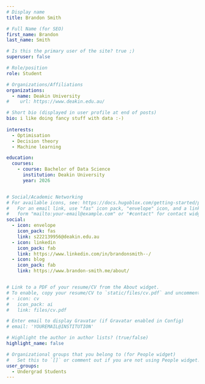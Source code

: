 ```yaml
---
# Display name
title: Brandon Smith 

# Full Name (for SEO)
first_name: Brandon
last_name: Smith

# Is this the primary user of the site? true ;)
superuser: false

# Role/position
role: Student

# Organizations/Affiliations
organizations:
  - name: Deakin University
#    url: https://www.deakin.edu.au/

# Short bio (displayed in user profile at end of posts)
bio: i like doing fancy stuff with data :-)
 
interests:
  - Optimisation 
  - Decision theory
  - Machine learning

education:
  courses:
    - course: Bachelor of Data Science
      institution: Deakin University
      year: 2026


# Social/Academic Networking
# For available icons, see: https://docs.hugoblox.com/getting-started/page-builder/#icons
#   For an email link, use "fas" icon pack, "envelope" icon, and a link in the
#   form "mailto:your-email@example.com" or "#contact" for contact widget.
social:
  - icon: envelope
    icon_pack: fas
    link: s222139956@deakin.edu.au
  - icon: linkedin
    icon_pack: fab
    link: https://www.linkedin.com/in/brandonsmith--/
  - icon: blog
    icon_pack: fab
    link: https://www.brandon-smith.me/about/


# Link to a PDF of your resume/CV from the About widget.
# To enable, copy your resume/CV to `static/files/cv.pdf` and uncomment the lines below.
# - icon: cv
#   icon_pack: ai
#   link: files/cv.pdf

# Enter email to display Gravatar (if Gravatar enabled in Config)
# email: 'YOUREMAIL@INSTITUTION'

# Highlight the author in author lists? (true/false)
highlight_name: false

# Organizational groups that you belong to (for People widget)
#   Set this to `[]` or comment out if you are not using People widget.
user_groups:
  - Undergrad Students
---
```

